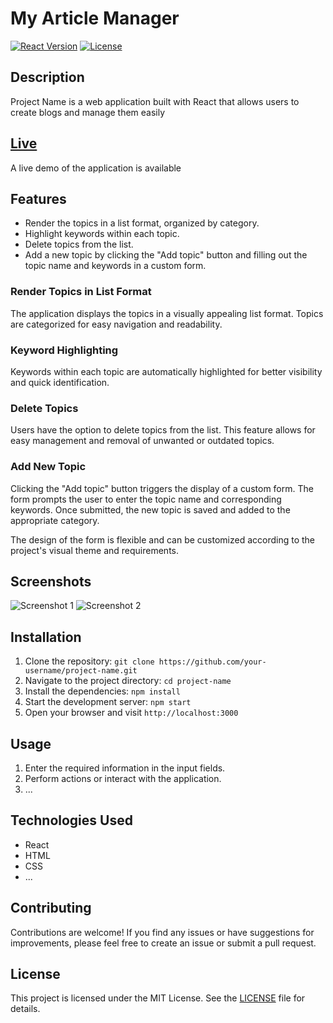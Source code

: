 # My Article Manager

[![React Version](https://img.shields.io/badge/React-17.0.2-blue.svg)](https://reactjs.org/)
[![License](https://img.shields.io/badge/license-MIT-green.svg)](https://opensource.org/licenses/MIT)

## Description

Project Name is a web application built with React that allows users to create blogs and manage them easily

## [Live](https://speedy07.netlify.app/)
A live demo of the application is available 


## Features

- Render the topics in a list format, organized by category.
- Highlight keywords within each topic.
- Delete topics from the list.
- Add a new topic by clicking the "Add topic" button and filling out the topic name and keywords in a custom form.

### Render Topics in List Format

The application displays the topics in a visually appealing list format. Topics are categorized for easy navigation and readability.

### Keyword Highlighting

Keywords within each topic are automatically highlighted for better visibility and quick identification.

### Delete Topics

Users have the option to delete topics from the list. This feature allows for easy management and removal of unwanted or outdated topics.

### Add New Topic

Clicking the "Add topic" button triggers the display of a custom form. The form prompts the user to enter the topic name and corresponding keywords. Once submitted, the new topic is saved and added to the appropriate category.

The design of the form is flexible and can be customized according to the project's visual theme and requirements.

## Screenshots

![Screenshot 1](screenshots/screenshot1.png)
![Screenshot 2](screenshots/screenshot2.png)

## Installation

1. Clone the repository: `git clone https://github.com/your-username/project-name.git`
2. Navigate to the project directory: `cd project-name`
3. Install the dependencies: `npm install`
4. Start the development server: `npm start`
5. Open your browser and visit `http://localhost:3000`

## Usage

1. Enter the required information in the input fields.
2. Perform actions or interact with the application.
3. ...

## Technologies Used

- React
- HTML
- CSS
- ...

## Contributing

Contributions are welcome! If you find any issues or have suggestions for improvements, please feel free to create an issue or submit a pull request.

## License

This project is licensed under the MIT License. See the [LICENSE](LICENSE) file for details.

